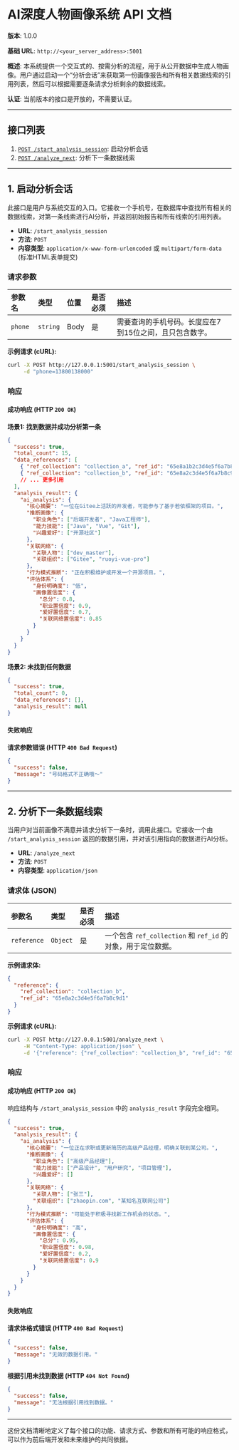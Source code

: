 

# AI深度人物画像系统 API 文档

**版本**: 1.0.0

**基础 URL**: `http://<your_server_address>:5001`

**概述**: 本系统提供一个交互式的、按需分析的流程，用于从公开数据中生成人物画像。用户通过启动一个“分析会话”来获取第一份画像报告和所有相关数据线索的引用列表，然后可以根据需要逐条请求分析剩余的数据线索。

**认证**: 当前版本的接口是开放的，不需要认证。

---

## 接口列表

1.  [`POST /start_analysis_session`](#post-start_analysis_session): 启动分析会话
2.  [`POST /analyze_next`](#post-analyze_next): 分析下一条数据线索

---

## 1. 启动分析会话

此接口是用户与系统交互的入口。它接收一个手机号，在数据库中查找所有相关的数据线索，对第一条线索进行AI分析，并返回初始报告和所有线索的引用列表。

*   **URL**: `/start_analysis_session`
*   **方法**: `POST`
*   **内容类型**: `application/x-www-form-urlencoded` 或 `multipart/form-data` (标准HTML表单提交)

### 请求参数

| 参数名 | 类型     | 位置 | 是否必须 | 描述                                                              |
| :------- | :------- | :--- | :------- | :---------------------------------------------------------------- |
| `phone`  | `string` | Body | 是       | 需要查询的手机号码。长度应在7到15位之间，且只包含数字。 |

**示例请求 (cURL):**
```bash
curl -X POST http://127.0.0.1:5001/start_analysis_session \
     -d "phone=13800138000"
```

### 响应

#### 成功响应 (HTTP `200 OK`)

**场景1: 找到数据并成功分析第一条**
```json
{
  "success": true,
  "total_count": 15,
  "data_references": [
    { "ref_collection": "collection_a", "ref_id": "65e8a1b2c3d4e5f6a7b8c9d0" },
    { "ref_collection": "collection_b", "ref_id": "65e8a2c3d4e5f6a7b8c9d1" }
    // ... 更多引用
  ],
  "analysis_result": {
    "ai_analysis": {
      "核心摘要": "一位在Gitee上活跃的开发者，可能参与了基于若依框架的项目。",
      "推断画像": {
        "职业角色": ["后端开发者", "Java工程师"],
        "能力技能": ["Java", "Vue", "Git"],
        "兴趣爱好": ["开源社区"]
      },
      "关联网络": {
        "关联人物": ["dev_master"],
        "关联组织": ["Gitee", "ruoyi-vue-pro"]
      },
      "行为模式推断": "正在积极维护或开发一个开源项目。",
      "评估体系": {
        "身份明确度": "低",
        "画像置信度": {
          "总分": 0.8,
          "职业置信度": 0.9,
          "爱好置信度": 0.7,
          "关联网络置信度": 0.85
        }
      }
    }
  }
}
```

**场景2: 未找到任何数据**
```json
{
  "success": true,
  "total_count": 0,
  "data_references": [],
  "analysis_result": null
}
```

#### 失败响应

**请求参数错误 (HTTP `400 Bad Request`)**
```json
{
  "success": false,
  "message": "号码格式不正确哦～"
}
```

---

## 2. 分析下一条数据线索

当用户对当前画像不满意并请求分析下一条时，调用此接口。它接收一个由 `/start_analysis_session` 返回的数据引用，并对该引用指向的数据进行AI分析。

*   **URL**: `/analyze_next`
*   **方法**: `POST`
*   **内容类型**: `application/json`

### 请求体 (JSON)

| 参数名        | 类型     | 是否必须 | 描述                                                           |
| :-------------- | :------- | :------- | :------------------------------------------------------------- |
| `reference`     | `Object` | 是       | 一个包含 `ref_collection` 和 `ref_id` 的对象，用于定位数据。 |

**示例请求体:**
```json
{
  "reference": {
    "ref_collection": "collection_b",
    "ref_id": "65e8a2c3d4e5f6a7b8c9d1"
  }
}
```

**示例请求 (cURL):**
```bash
curl -X POST http://127.0.0.1:5001/analyze_next \
     -H "Content-Type: application/json" \
     -d '{"reference": {"ref_collection": "collection_b", "ref_id": "65e8a2c3d4e5f6a7b8c9d1"}}'
```

### 响应

#### 成功响应 (HTTP `200 OK`)

响应结构与 `/start_analysis_session` 中的 `analysis_result` 字段完全相同。
```json
{
  "success": true,
  "analysis_result": {
    "ai_analysis": {
      "核心摘要": "一位正在求职或更新简历的高级产品经理，明确关联到某公司。",
      "推断画像": {
        "职业角色": ["高级产品经理"],
        "能力技能": ["产品设计", "用户研究", "项目管理"],
        "兴趣爱好": []
      },
      "关联网络": {
        "关联人物": ["张三"],
        "关联组织": ["zhaopin.com", "某知名互联网公司"]
      },
      "行为模式推断": "可能处于积极寻找新工作机会的状态。",
      "评估体系": {
        "身份明确度": "高",
        "画像置信度": {
          "总分": 0.95,
          "职业置信度": 0.98,
          "爱好置信度": 0.2,
          "关联网络置信度": 0.9
        }
      }
    }
  }
}
```

#### 失败响应

**请求体格式错误 (HTTP `400 Bad Request`)**
```json
{
  "success": false,
  "message": "无效的数据引用。"
}
```

**根据引用未找到数据 (HTTP `404 Not Found`)**
```json
{
  "success": false,
  "message": "无法根据引用找到数据。"
}
```

---
这份文档清晰地定义了每个接口的功能、请求方式、参数和所有可能的响应格式，可以作为前后端开发和未来维护的共同依据。
